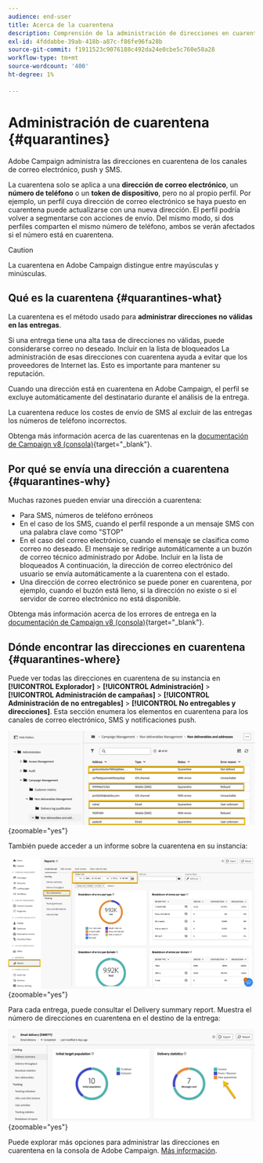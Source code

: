 ```yaml
---
audience: end-user
title: Acerca de la cuarentena
description: Comprensión de la administración de direcciones en cuarentena
exl-id: 4fddabbe-39ab-418b-a87c-f86fe96fa28b
source-git-commit: f1911523c9076188c492da24e0cbe5c760e58a28
workflow-type: tm+mt
source-wordcount: '400'
ht-degree: 1%

---
```


# Administración de cuarentena {#quarantines}

Adobe Campaign administra las direcciones en cuarentena de los canales de correo electrónico, push y SMS.

La cuarentena solo se aplica a una **dirección de correo electrónico**, un **número de teléfono** o un **token de dispositivo**, pero no al propio perfil. Por ejemplo, un perfil cuya dirección de correo electrónico se haya puesto en cuarentena puede actualizarse con una nueva dirección. El perfil podría volver a segmentarse con acciones de envío. Del mismo modo, si dos perfiles comparten el mismo número de teléfono, ambos se verán afectados si el número está en cuarentena.

>[!CAUTION]
>
>La cuarentena en Adobe Campaign distingue entre mayúsculas y minúsculas.

## Qué es la cuarentena {#quarantines-what}

La cuarentena es el método usado para **administrar direcciones no válidas en las entregas**.

Si una entrega tiene una alta tasa de direcciones no válidas, puede considerarse correo no deseado. Incluir en la lista de bloqueados La administración de esas direcciones con cuarentena ayuda a evitar que los proveedores de Internet las. Esto es importante para mantener su reputación.

Cuando una dirección está en cuarentena en Adobe Campaign, el perfil se excluye automáticamente del destinatario durante el análisis de la entrega.

La cuarentena reduce los costes de envío de SMS al excluir de las entregas los números de teléfono incorrectos.

Obtenga más información acerca de las cuarentenas en la [documentación de Campaign v8 (consola)](https://experienceleague.adobe.com/en/docs/campaign/campaign-v8/send/failures/quarantines){target="_blank"}.

## Por qué se envía una dirección a cuarentena {#quarantines-why}

Muchas razones pueden enviar una dirección a cuarentena:

* Para SMS, números de teléfono erróneos
* En el caso de los SMS, cuando el perfil responde a un mensaje SMS con una palabra clave como &quot;STOP&quot;
* En el caso del correo electrónico, cuando el mensaje se clasifica como correo no deseado. El mensaje se redirige automáticamente a un buzón de correo técnico administrado por Adobe. Incluir en la lista de bloqueados A continuación, la dirección de correo electrónico del usuario se envía automáticamente a la cuarentena con el estado.
* Una dirección de correo electrónico se puede poner en cuarentena, por ejemplo, cuando el buzón está lleno, si la dirección no existe o si el servidor de correo electrónico no está disponible.

Obtenga más información acerca de los errores de entrega en la [documentación de Campaign v8 (consola)](https://experienceleague.adobe.com/en/docs/campaign/campaign-v8/send/failures/delivery-failures){target="_blank"}.

## Dónde encontrar las direcciones en cuarentena {#quarantines-where}

Puede ver todas las direcciones en cuarentena de su instancia en **[!UICONTROL Explorador]** > **[!UICONTROL Administración]** > **[!UICONTROL Administración de campañas]** > **[!UICONTROL Administración de no entregables]** > **[!UICONTROL No entregables y direcciones]**. Esta sección enumera los elementos en cuarentena para los canales de correo electrónico, SMS y notificaciones push.

![Ubicación de cuarentena en la interfaz de Adobe Campaign](assets/quarantine_location.png){zoomable="yes"}

También puede acceder a un informe sobre la cuarentena en su instancia:

![Informes de cuarentena en la interfaz de Adobe Campaign](assets/quarantine_reports.png){zoomable="yes"}

Para cada entrega, puede consultar el Delivery summary report. Muestra el número de direcciones en cuarentena en el destino de la entrega:

![Informe de resumen de entrega que muestra direcciones en cuarentena](assets/quarantine_delivery.png){zoomable="yes"}

Puede explorar más opciones para administrar las direcciones en cuarentena en la consola de Adobe Campaign. [Más información](https://experienceleague.adobe.com/en/docs/campaign/campaign-v8/send/failures/quarantines#access-quarantined-addresses).